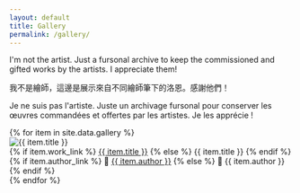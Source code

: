 ```yaml
---
layout: default
title: Gallery
permalink: /gallery/
---
```


<div class="content">
  <p class="lang-en">
    I'm not the artist. Just a fursonal archive to keep the commissioned and gifted works by the artists. I appreciate them!
  </p>
  <p class="lang-zh">
    我不是繪師，這邊是展示來自不同繪師筆下的洛恩。感謝他們！
  </p>
  <p class="lang-fr">
    Je ne suis pas l'artiste. Juste un archivage fursonal pour conserver les œuvres commandées et offertes par les artistes. Je les apprécie !
  </p>
</div>

<div class="grid">
  {% for item in site.data.gallery %}
    <div class="grid-item fade-in" tabindex="0">
      <img src="{{ item.image }}" alt="{{ item.title }}" />
      <div class="overlay">
        <div class="title">
          {% if item.work_link %}
            <a href="{{ item.work_link }}" target="_blank" rel="noopener noreferrer">{{ item.title }}</a>
          {% else %}
            {{ item.title }}
          {% endif %}
        </div>
        <div class="artist">
          {% if item.author_link %}
            🎨 <a href="{{ item.author_link }}" target="_blank" rel="noopener noreferrer">{{ item.author }}</a>
          {% else %}
            🎨 {{ item.author }}
          {% endif %}
        </div>
      </div>
    </div>
  {% endfor %}
</div>

<script src="/assets/js/gallery.js"></script>
